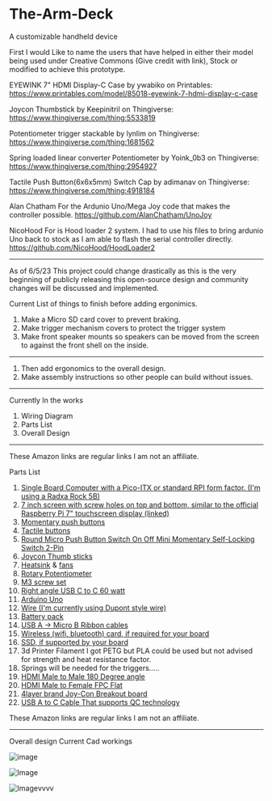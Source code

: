 # The-Arm-Deck
A customizable handheld device

First I would Like to name the users that have helped in either their model being used under Creative Commons (Give credit with link), Stock or modified to achieve this prototype.


EYEWINK 7" HDMI Display-C Case by ywabiko on Printables: https://www.printables.com/model/85018-eyewink-7-hdmi-display-c-case

Joycon Thumbstick by Keepinitril on Thingiverse: https://www.thingiverse.com/thing:5533819

Potentiometer trigger stackable by lynlim on Thingiverse: https://www.thingiverse.com/thing:1681562

Spring loaded linear converter Potentiometer  by Yoink_0b3 on Thingiverse: https://www.thingiverse.com/thing:2954927

Tactile Push Button(6x6x5mm) Switch Cap   by adimanav on Thingiverse: https://www.thingiverse.com/thing:4918184

Alan Chatham For the Ardunio Uno/Mega Joy code that makes the controller possible. https://github.com/AlanChatham/UnoJoy

NicoHood For is Hood loader 2 system. I had to use his files to bring ardunio Uno back to stock as I am able to flash the serial controller directly. https://github.com/NicoHood/HoodLoader2
_________________________________________________________________________________________________________________________________


As of 6/5/23 This project could change drastically as this is the very beginning of publicly releasing this open-source design and community changes will be discussed and implemented.


Current List of things to finish before adding ergonimics.

1. Make a Micro SD card cover to prevent braking.
2. Make trigger mechanism covers to protect the trigger system
3. Make front speaker mounts so speakers can be moved from the screen to against the front shell on the inside.

____________________________________________________________________________________________________________________

1. Then add ergonomics to the overall design.
2. Make assembly instructions so other people can build without issues.

__________________________________________________________________________________________________________________

Currently In the works

1. Wiring Diagram
2. Parts List
3. Overall Design

_________________________________________________________________________________________________________________________
These Amazon links are regular links I am not an affiliate.

Parts List
1. [Single Board Computer with a Pico-ITX or standard RPI form factor. (I'm using a Radxa Rock 5B)](https://www.okdo.com/us/p/okdo-rock-5-model-b-8gb-single-board-computer-rockchip-rk3588-arm-cortex-a76-cortex-a55/)
2. [7 inch screen with screw holes on top and bottom, similar to the official Raspberry Pi 7" touchscreen display (linked)](https://www.amazon.com/Speakers-1024x600-Capacitive-Touchscreen-Raspberry/dp/B09L7XNBJB/ref=sr_1_1?crid=2OOK0TOKCKS9H&keywords=LESOWN+New%21+Touch+Screen+7+inch+Display+IPS+1024x600&qid=1685989280&s=electronics&sprefix=lesown+new+touch+screen+7+inch+display+ips+1024x600+%2Celectronics%2C114&sr=1-1) 
3. [Momentary push buttons](https://www.amazon.com/Twidec-Colors-Momentary-Pre-soldered-PBS-110-X6C/dp/B07RTZVZ6L/ref=sr_1_3?crid=3I9S1EZ3ELAJO&keywords=Twidec%2F12Pcs+1A+250V+AC+2+Pins+SPST+6+Colors+Normal+Open+Mini+Momentary+Push+Button+Switch+with+Pre-soldered+Wires+PBS-110-X6C&qid=1685989518&s=industrial&sprefix=twidec%2F12pcs+1a+250v+ac+2+pins+spst+6+colors+normal+open+mini+momentary+push+button+switch+with+pre-soldered+wires+pbs-110-x6c+%2Cindustrial%2C119&sr=1-3)
4. [Tactile buttons]( https://www.amazon.com/TWTADE-Yellow-Orange-6x6x5mm-Tactile/dp/B07C7211PJ/ref=sr_1_3?crid=13Y26LATBQ28V&keywords=TWTADE+160PCS+Momentary+Tactile+Touch+Micro+Push+Button+Switch+tact+6x6x5mm+Tactile+Switch+kit%2CEach+Color+20PCS+Red+Blue+Black+Green+White+Yellow+Brown&qid=1685989546&s=industrial&sprefix=twtade+160pcs+momentary+tactile+touch+micro+push+button+switch+tact+6x6x5mm+tactile+switch+kit%2Ceach+color+20pcs+red+blue+black+green+white+yellow+brown+%2Cindustrial%2C108&sr=1-3)
5. [Round Micro Push Button Switch On Off Mini Momentary Self-Locking Switch 2-Pin](https://www.amazon.com/TAODAN-Button-Switch-Momentary-Self-Locking/dp/B0BQ2Y9P2W/ref=dp_prsubs_sccl_1/136-5012402-1154062?pd_rd_w=yjjGj&content-id=amzn1.sym.2c74594d-9264-4cdf-bf3d-e4e41e237275&pf_rd_p=2c74594d-9264-4cdf-bf3d-e4e41e237275&pf_rd_r=KPMGYV85RYNBM8044ABA&pd_rd_wg=hWFrN&pd_rd_r=b469ed30-3f61-4d54-bfe9-0b9495448993&pd_rd_i=B0BQ2Y9P2W&psc=1)
6. [Joycon Thumb sticks](https://www.amazon.com/Joycon-Joystick-Replacement-Controller-Thumbstick/dp/B08BL4LY84/ref=sr_1_1?crid=3IHWPXLVB5V79&keywords=JAOYSTII+Joycon+Joystick+Replacement+4+Pack%2C+Replacement+Joystick+Analog+Thumb+Stick+for+Switch+Joy-Con+Controller+%26+Switch+Lite%2C+Left%2FRight+Analog+Joystick+with+Thumbstick+Grips+%26+Screws&qid=1685989676&s=electronics&sprefix=jaoystii+joycon+joystick+replacement+4+pack%2C+replacement+joystick+analog+thumb+stick+for+switch+joy-con+controller+%26+switch+lite%2C+left%2Fright+analog+joystick+with+thumbstick+grips+%26+screws+%2Celectronics%2C111&sr=1-1)
7. [Heatsink](https://www.amazon.com/uxcell-Cross-Shaped-Notch-Heatsink/dp/B08HHZPYTF/ref=sr_1_2?crid=35YK81MPIGCNQ&keywords=uxcell+Electronic+Radiators+Heatsink+for+MOS+GPU+IC+Chip+Black+19+x+19+x+5+mm+5pcs&qid=1685989723&s=electronics&sprefix=uxcell+electronic+radiators+heatsink+for+mos+gpu+ic+chip+black+19+x+19+x+5+mm+5pcs%2Celectronics%2C109&sr=1-2) & [fans](https://www.amazon.com/dp/B08MKP8P3S/ref=twister_B09MSXKC88?_encoding=UTF8&psc=1)
8. [Rotary Potentiometer]( https://www.amazon.com/WGCD-Knurled-Linear-Rotary-Potentiometer/dp/B07B64MWRF/ref=sr_1_2?crid=X0U57YJYO4VX&keywords=WMYCONGCONG+20+PCS+B10K+10K+Ohm+Knurled+Shaft+Linear+Rotary+Taper+Potentiometer+with+Black+Knob%28WH148%29+Kit&qid=1685989890&s=industrial&sprefix=wmycongcong+20+pcs+b10k+10k+ohm+knurled+shaft+linear+rotary+taper+potentiometer+with+black+knob+wh148+kit+%2Cindustrial%2C122&sr=1-2)
9. [M3 screw set]( https://www.amazon.com/VIGRUE-1110PCS-Stainless-Assortment-Tweezer/dp/B083SGJ7BD/ref=sr_1_2?crid=1KI3337ZB8MZM&keywords=VIGRUE+1110PCS+M3+Hex+Socket+Head+Cap+Screws+Nuts+Kit&qid=1685990089&s=industrial&sprefix=vigrue+1110pcs+m3+hex+socket+head+cap+screws+nuts+kit%2Cindustrial%2C100&sr=1-2)
10. [Right angle USB C to C 60 watt](https://www.amazon.com/3-Pack-Charge-Compatible-Samsung-MacBook/dp/B099N3VKCH/ref=sr_1_1?crid=2O6AQ2SB4G99J&keywords=HOTNOW+USB+C+to+USB+C+Cable+Right+Angle+1.5FT+3Pack%2C+PD+60W+Type+C+USB+2.0+Fast+Charge+Cord+Compatible+with+Samsung+Galaxy+S21%2FS21%2B%2FS20%2B+Ultra+Note+20%2C+Pixel+4%2F3+XL%2C+MacBook+Air+iPad+Pro+2020&qid=1685990133&s=industrial&sprefix=hotnow+usb+c+to+usb+c+cable+right+angle+1.5ft+3pack%2C+pd+60w+type+c+usb+2.0+fast+charge+cord+compatible+with+samsung+galaxy+s21%2Fs21%2B%2Fs20%2B+ultra+note+20%2C+pixel+4%2F3+xl%2C+macbook+air+ipad+pro+2020+%2Cindustrial%2C112&sr=1-1)
11. [Arduino Uno]( https://www.amazon.com/ELEGOO-Board-ATmega328P-ATMEGA16U2-Compliant/dp/B01EWOE0UU/ref=sr_1_3?crid=2CPZJVZVEO32I&keywords=ELEGOO+UNO+R3+Board+ATmega328P+with+USB+Cable%28Arduino-Compatible%29+for+Arduino&qid=1685990179&s=industrial&sprefix=elegoo+uno+r3+board+atmega328p+with+usb+cable+arduino-compatible+for+arduino%2Cindustrial%2C118&sr=1-3)
12. [Wire (I'm currently using Dupont style wire)](https://www.amazon.com/SIM-NAT-Breadboard-Arduino-Raspberry/dp/B06XRV92ZB/ref=sr_1_1_sspa?crid=WOQR8I7GKESX&keywords=SIM%26NAT+12inch+%2F+30cm+120+pcs&qid=1685990365&sprefix=sim%26nat+12inch+%2F+30cm+120+pcs%2Caps%2C110&sr=8-1-spons&psc=1&spLa=ZW5jcnlwdGVkUXVhbGlmaWVyPUFSRDExSDZJQVRRT1omZW5jcnlwdGVkSWQ9QTAxNjc0OTUxSlA2MDY3VkZRSUxLJmVuY3J5cHRlZEFkSWQ9QTA3NDI1NTEyMlMzRUFGU0FHMUZaJndpZGdldE5hbWU9c3BfYXRmJmFjdGlvbj1jbGlja1JlZGlyZWN0JmRvTm90TG9nQ2xpY2s9dHJ1ZQ==)
13. [Battery pack]( https://www.amazon.com/gp/product/B0915T91JN/ref=ppx_yo_dt_b_search_asin_title?ie=UTF8&psc=1)
14. [USB A -> Micro B Ribbon cables](https://www.amazon.com/Micro-Ribbon-Degree-Standard-Charging/dp/B077RKFXJT/ref=sr_1_11_sspa?keywords=usb%2Bmicro%2Bb%2Bribbon%2Bcable&qid=1686790856&sprefix=usb%2Ba%2Bto%2Bmicro%2Bb%2Bribbo%2Caps%2C225&sr=8-11-spons&spLa=ZW5jcnlwdGVkUXVhbGlmaWVyPUExNlFSQjhGWE9FNlJSJmVuY3J5cHRlZElkPUExMDM2MTIzM1VLSkxVMUI3NUJQVCZlbmNyeXB0ZWRBZElkPUEwNjA2NzAyMVdZWTFFOFRCNEwyQSZ3aWRnZXROYW1lPXNwX210ZiZhY3Rpb249Y2xpY2tSZWRpcmVjdCZkb05vdExvZ0NsaWNrPXRydWU&th=1)
15. [Wireless (wifi, bluetooth) card, if required for your board](https://www.amazon.com/Wireless-Network-RTL8852BE-Universal-Bluetooth/dp/B0B5LQFGLG/ref=sr_1_3?crid=2CTM8DNNALUPC&keywords=Wireless+Network+Card%2C+RTL8852BE+WiFi6+5G+Laptop+Gigabit+Wireless+LAN+Card+Universal+Bluetooth+5.2+for+Win+10%2C+Plug+and+Play.&qid=1685990797&s=electronics&sprefix=wireless+network+card%2C+rtl8852be+wifi6+5g+laptop+gigabit+wireless+lan+card+universal+bluetooth+5.2+for+win+10%2C+plug+and+play.+%2Celectronics%2C110&sr=1-3)
16. [SSD, if supported by your board](https://www.amazon.com/SAMSUNG-Technology-Intelligent-Turbowrite-Sequential/dp/B08V7GT6F3/ref=sr_1_3?crid=30RUONW6VG46&keywords=SAMSUNG+980+SSD+500GB&qid=1685990864&s=electronics&sprefix=samsung+980+ssd+500gb+%2Celectronics%2C105&sr=1-3)
17. 3d Printer Filament I got PETG but PLA could be used but not advised for strength and heat resistance factor.
18. Springs will be needed for the triggers.....
19. [HDMI Male to Male 180 Degree angle](https://www.amazon.com/gp/product/B08FMKXN3D/ref=ppx_yo_dt_b_search_asin_title?ie=UTF8&psc=1)
20. [HDMI Male to Female FPC Flat](https://www.amazon.com/gp/product/B089Q9HMY5/ref=ppx_yo_dt_b_search_asin_title?ie=UTF8&psc=1)
21. [4layer brand Joy-Con Breakout board](https://4layertech.com/products/joystick-breakout-board-pack-of-2)
22. [USB A to C Cable That supports QC technology]()

These Amazon links are regular links I am not an affiliate.

_____________________________________________________________________________________________________________________________________________________________

Overall design Current Cad workings



![image](https://github.com/Refrained-LM/The-Arm-Deck/assets/64605991/97d44ba2-9270-4318-ac53-c62a63355f36)




![Image](https://user-images.githubusercontent.com/64605991/243447129-534d309f-0054-40a6-a54e-c894182c18b8.png)



![Image](https://user-images.githubusercontent.com/64605991/243447426-94aefbc9-2e72-4076-8823-c670fd4938bb.png)vvvv
